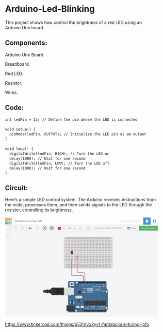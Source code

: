 # Arduino-Led-Blinking

This project shows how control the brightness of a red LED using an Arduino Uno board.

## Components:
 Arduino Uno Board.
 
 Breadboard.
 
 Red LED.
 
 Resistor.
 
 Wires.


## Code:

```
int ledPin = 13; // Define the pin where the LED is connected

void setup() {
  pinMode(ledPin, OUTPUT); // Initialize the LED pin as an output
}

void loop() {
  digitalWrite(ledPin, HIGH); // Turn the LED on
  delay(1000); // Wait for one second
  digitalWrite(ledPin, LOW); // Turn the LED off
  delay(1000); // Wait for one second
}
```

## Circuit:

Here’s a simple LED control system. The Arduino receives instructions from the code, processes them, and then sends signals to the LED through the resistor, controlling its brightness.

![image alt](https://github.com/safaais/Arduino-Led-Blinking/blob/ec670f14db78a029e962fa7a54d282f9c640eae6/IMG_2713.jpg)

https://www.tinkercad.com/things/gE2IVvx2yv1-fantabulous-turing-jofo
